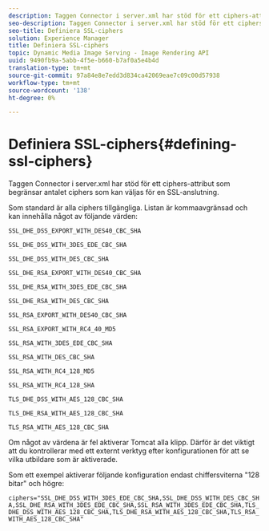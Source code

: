 ```yaml
---
description: Taggen Connector i server.xml har stöd för ett ciphers-attribut som begränsar antalet ciphers som kan väljas för en SSL-anslutning.
seo-description: Taggen Connector i server.xml har stöd för ett ciphers-attribut som begränsar antalet ciphers som kan väljas för en SSL-anslutning.
seo-title: Definiera SSL-ciphers
solution: Experience Manager
title: Definiera SSL-ciphers
topic: Dynamic Media Image Serving - Image Rendering API
uuid: 9490fb9a-5abb-4f5e-b660-b7af0a5e4b4d
translation-type: tm+mt
source-git-commit: 97a84e8e7edd3d834ca42069eae7c09c00d57938
workflow-type: tm+mt
source-wordcount: '138'
ht-degree: 0%

---
```



# Definiera SSL-ciphers{#defining-ssl-ciphers}

Taggen Connector i server.xml har stöd för ett ciphers-attribut som begränsar antalet ciphers som kan väljas för en SSL-anslutning.

Som standard är alla ciphers tillgängliga. Listan är kommaavgränsad och kan innehålla något av följande värden:

`SSL_DHE_DSS_EXPORT_WITH_DES40_CBC_SHA`

`SSL_DHE_DSS_WITH_3DES_EDE_CBC_SHA`

`SSL_DHE_DSS_WITH_DES_CBC_SHA`

`SSL_DHE_RSA_EXPORT_WITH_DES40_CBC_SHA`

`SSL_DHE_RSA_WITH_3DES_EDE_CBC_SHA`

`SSL_DHE_RSA_WITH_DES_CBC_SHA`

`SSL_RSA_EXPORT_WITH_DES40_CBC_SHA`

`SSL_RSA_EXPORT_WITH_RC4_40_MD5`

`SSL_RSA_WITH_3DES_EDE_CBC_SHA`

`SSL_RSA_WITH_DES_CBC_SHA`

`SSL_RSA_WITH_RC4_128_MD5`

`SSL_RSA_WITH_RC4_128_SHA`

`TLS_DHE_DSS_WITH_AES_128_CBC_SHA`

`TLS_DHE_RSA_WITH_AES_128_CBC_SHA`

`TLS_RSA_WITH_AES_128_CBC_SHA`

Om något av värdena är fel aktiverar Tomcat alla klipp. Därför är det viktigt att du kontrollerar med ett externt verktyg efter konfigurationen för att se vilka utbildare som är aktiverade.

Som ett exempel aktiverar följande konfiguration endast chiffersviterna &quot;128 bitar&quot; och högre:

`ciphers="SSL_DHE_DSS_WITH_3DES_EDE_CBC_SHA,SSL_DHE_DSS_WITH_DES_CBC_SHA,SSL_DHE_RSA_WITH_3DES_EDE_CBC_SHA,SSL_RSA_WITH_3DES_EDE_CBC_SHA,TLS_DHE_DSS_WITH_AES_128_CBC_SHA,TLS_DHE_RSA_WITH_AES_128_CBC_SHA,TLS_RSA_WITH_AES_128_CBC_SHA"`
